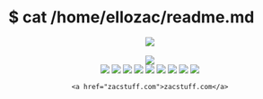 # $ cat /home/ellozac/readme.md 


<div align="center">
  <img src="https://github-readme-stats.vercel.app/api?username=ellozac&show_icons=true&theme=dark"/>
</div>

<br />

<div align="center">
  <img src="https://github-readme-stats.vercel.app/api/top-langs/?username=Ellozac&show_icons=true&theme=dark"/>
</div>


<div align="center">
    <img src="https://img.shields.io/badge/-Arch_Linux-1793D1?style=flat&logo=arch-linux&logoColor=white">
    <img src="https://img.shields.io/badge/-Node.js-339933?style=flat&logo=node.js&logoColor=white">
    <img src="https://img.shields.io/badge/-HTML-E34F26?style=flat&logo=html5&logoColor=white">
    <img src="https://img.shields.io/badge/-CSS-1572B6?style=flat&logo=css3&logoColor=white">
    <img src="https://img.shields.io/badge/-Git-F05032?style=flat&logo=git&logoColor=white">
    <img src="https://img.shields.io/badge/-Docker-2496ED?style=flat&logo=docker&logoColor=white">
    <img src="https://img.shields.io/badge/-Raspberry_Pi-C51A4A?style=flat&logo=Raspberry-Pi&logoColor=white">
    <img src="https://img.shields.io/badge/-JavaScript-F7DF1E?style=flat&logo=javascript&logoColor=black">
    <img src="https://img.shields.io/badge/-Python-3776AB?style=flat&logo=python&logoColor=white">

    <a href="zacstuff.com">zacstuff.com</a>
</div>

<!--
**Ellozac/Ellozac** is a ✨ _special_ ✨ repository because its `README.md` (this file) appears on your GitHub profile.

Here are some ideas to get you started:

- 🔭 I’m currently working on ...
- 🌱 I’m currently learning ...
- 👯 I’m looking to collaborate on ...
- 🤔 I’m looking for help with ...
- 💬 Ask me about ...
- 📫 How to reach me: ...
- 😄 Pronouns: ...
- ⚡ Fun fact: ...
-->
